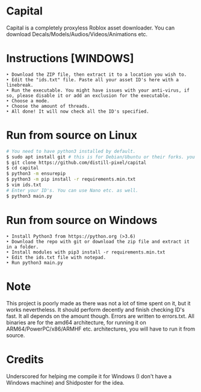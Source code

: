 # Capital
Capital is a completely proxyless Roblox asset downloader. You can download Decals/Models/Audios/Videos/Animations etc.
# Instructions [WINDOWS]
```
‣ Download the ZIP file, then extract it to a location you wish to.
‣ Edit the "ids.txt" file. Paste all your asset ID's here with a linebreak.
‣ Run the executable. You might have issues with your anti-virus, if so, please disable it or add an exclusion for the executable.
‣ Choose a mode.
‣ Choose the amount of threads.
‣ All done! It will now check all the ID's specified.
```
# Run from source on Linux
```bash
# You need to have python3 installed by default.
$ sudo apt install git # this is for Debian/Ubuntu or their forks. you may have to use pacman etc. for other distro's.
$ git clone https://github.com/distill-pixel/capital
$ cd capital
$ python3 -m ensurepip
$ python3 -m pip install -r requirements.min.txt
$ vim ids.txt
# Enter your ID's. You can use Nano etc. as well.
$ python3 main.py
```
# Run from source on Windows
```
‣ Install Python3 from https://python.org (>3.6)
‣ Download the repo with git or download the zip file and extract it in a folder.
‣ Install modules with pip3 install -r requirements.min.txt
‣ Edit the ids.txt file with notepad.
‣ Run python3 main.py
```
# Note
This project is poorly made as there was not a lot of time spent on it, but it works nevertheless. It should perform decently and finish checking ID's fast. It all depends on the amount though. Errors are written to errors.txt. All binaries are for the amd64 architecture, for running it on ARM64/PowerPC/x86/ARMHF etc. architectures, you will have to run it from source.
# Credits
Underscored for helping me compile it for Windows (I don't have a Windows machine) and Shidposter for the idea.
